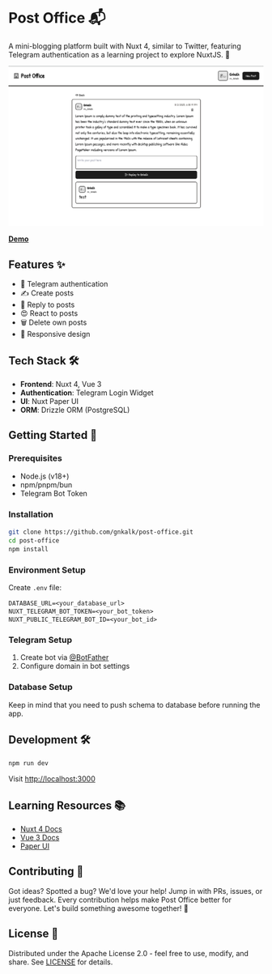 # Post Office 📬

A mini-blogging platform built with Nuxt 4, similar to Twitter, featuring Telegram authentication as a learning project to explore NuxtJS. 🚀

![Post Office Screenshot](/Screenshot.png)

[**Demo**](https://post-office.liara.run/)

## Features ✨
- 🔐 Telegram authentication
- ✍️ Create posts
- 💬 Reply to posts
- 😍 React to posts
- 🗑️ Delete own posts
- 📱 Responsive design

## Tech Stack 🛠️
- **Frontend**: Nuxt 4, Vue 3
- **Authentication**: Telegram Login Widget
- **UI**: Nuxt Paper UI
- **ORM**: Drizzle ORM (PostgreSQL)

## Getting Started 🚀

### Prerequisites
- Node.js (v18+)
- npm/pnpm/bun
- Telegram Bot Token

### Installation
```bash
git clone https://github.com/gnkalk/post-office.git
cd post-office
npm install
```

### Environment Setup
Create `.env` file:
```
DATABASE_URL=<your_database_url>
NUXT_TELEGRAM_BOT_TOKEN=<your_bot_token>
NUXT_PUBLIC_TELEGRAM_BOT_ID=<your_bot_id>
```

### Telegram Setup
1. Create bot via [@BotFather](https://t.me/botfather)
2. Configure domain in bot settings

### Database Setup
Keep in mind that you need to push schema to database before running the app.

## Development 🛠️
```bash
npm run dev
```
Visit [http://localhost:3000](http://localhost:3000)

## Learning Resources 📚
- [Nuxt 4 Docs](https://nuxt.com/docs)
- [Vue 3 Docs](https://vuejs.org/)
- [Paper UI](https://paper-docs.nuxt.space/)

## Contributing 🤝
Got ideas? Spotted a bug? We'd love your help! Jump in with PRs, issues, or just feedback. Every contribution helps make Post Office better for everyone. Let's build something awesome together! 💪

## License 📄
Distributed under the Apache License 2.0 - feel free to use, modify, and share. See [LICENSE](LICENSE) for details.